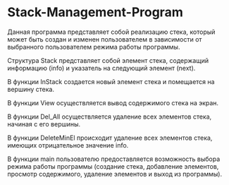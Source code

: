 # Stack-Management-Program

Данная программа представляет собой реализацию стека, который может быть создан и изменен пользователем в зависимости от выбранного пользователем режима работы программы.

Структура Stack представляет собой элемент стека, содержащий информацию (info) и указатель на следующий элемент (next).

В функции InStack создается новый элемент стека и помещается на вершину стека.

В функции View осуществляется вывод содержимого стека на экран.

В функции Del_All осуществляется удаление всех элементов стека, начиная с его вершины.

В функции DeleteMinEl происходит удаление всех элементов стека, имеющих отрицательное значение info.

В функции main пользователю предоставляется возможность выбора режима работы программы (создание стека, добавление элементов, просмотр содержимого, удаление элементов и выход из программы).
